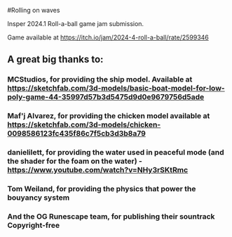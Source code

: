 #Rolling on waves

Insper 2024.1 Roll-a-ball game jam submission.

Game available at https://itch.io/jam/2024-4-roll-a-ball/rate/2599346  

## A great big thanks to:  
### MCStudios, for providing the ship model. Available at https://sketchfab.com/3d-models/basic-boat-model-for-low-poly-game-44-35997d57b3d5475d9d0e9679756d5ade  
### Maf'j Alvarez, for providing the chicken model available at https://sketchfab.com/3d-models/chicken-0098586123fc435f86c7f5cb3d3b8a79  
### danielilett, for providing the water used in peaceful mode (and the shader for the foam on the water) - https://www.youtube.com/watch?v=NHy3rSKtRmc  
### Tom Weiland, for providing the physics that power the bouyancy system  
### And the OG Runescape team, for publishing their sountrack Copyright-free  
